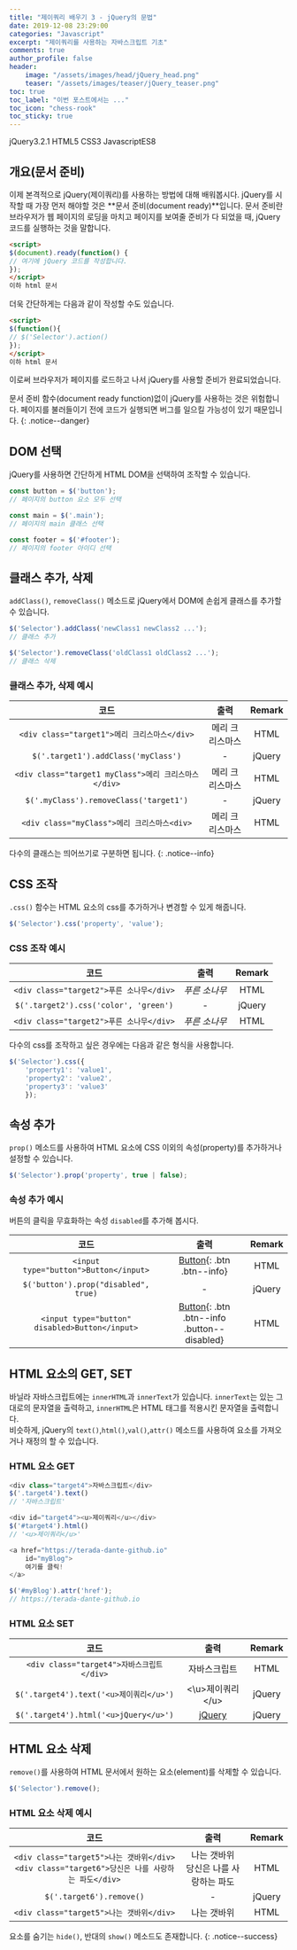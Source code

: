 ```yaml
---
title: "제이쿼리 배우기 3 - jQuery의 문법"
date: 2019-12-08 23:29:00
categories: "Javascript"
excerpt: "제이쿼리를 사용하는 자바스크립트 기초"
comments: true
author_profile: false
header:
    image: "/assets/images/head/jQuery_head.png"
    teaser: "/assets/images/teaser/jQuery_teaser.png"
toc: true 
toc_label: "이번 포스트에서는 ..." 
toc_icon: "chess-rook"
toc_sticky: true
---
```


<!-- Post ID : Ad0CbeqrFM -->

<!--Language Button HTML -->
<span><a class="jQuery"><i class="fab fa-ravelry"></i> jQuery</a><a class="jQueryVer">3.2.1</a></span>  <span><a class="HTML"><i class="fab fa-html5"></i> HTML</a><a class="HTMLVer">5</a></span>  <span><a class="CSS"><i class="fab fa-css3-alt"></i> CSS</a><a class="CSSVer">3</a></span>  <span><a class="Javascript"><i class="fab fa-js-square"></i> Javascript</a><a class="Javascriptver">ES8</a></span>
<!--Language Button HTML -->

## 개요(문서 준비)
이제 본격적으로 jQuery(제이쿼리)를 사용하는 방법에 대해 배워봅시다. jQuery를 시작할 때 가장 먼저 해야할 것은 **문서 준비(document ready)**입니다. 문서 준비란 브라우저가 웹 페이지의 로딩을 마치고 페이지를 보여줄 준비가 다 되었을 때, jQuery 코드를 실행하는 것을 말합니다.

~~~html
<script>
$(document).ready(function() {
// 여기에 jQuery 코드를 작성합니다.
});
</script>
이하 html 문서
~~~
더욱 간단하게는 다음과 같이 작성할 수도 있습니다.
~~~html
<script>
$(function(){
// $('Selector').action()
});
</script>
이하 html 문서
~~~
이로써 브라우저가 페이지를 로드하고 나서 jQuery를 사용할 준비가 완료되었습니다. 

문서 준비 함수(document ready function)없이 jQuery를 사용하는 것은 위험합니다. 페이지를 불러들이기 전에 코드가 실행되면 버그를 일으킬 가능성이 있기 때문입니다.
{: .notice--danger}

## DOM 선택
jQuery를 사용하면 간단하게 HTML DOM을 선택하여 조작할 수 있습니다.

~~~javascript
const button = $('button');
// 페이지의 button 요소 모두 선택

const main = $('.main');
// 페이지의 main 클래스 선택

const footer = $('#footer');
// 페이지의 footer 아이디 선택
~~~

## 클래스 추가, 삭제
`addClass()`, `removeClass()` 메소드로 jQuery에서 DOM에 손쉽게 클래스를 추가할 수 있습니다.

~~~javascript
$('Selector').addClass('newClass1 newClass2 ...');
// 클래스 추가

$('Selector').removeClass('oldClass1 oldClass2 ...');
// 클래스 삭제
~~~
### 클래스 추가, 삭제 예시

|                      코드                       |    출력    | Remark |
| :-------------------------------------------: | :------: | :----: |
|     `<div class="target1">메리 크리스마스</div>`     | 메리 크리스마스 |  HTML  |
|      `$('.target1').addClass('myClass')`      |    -     | jQuery |
| `<div class="target1 myClass">메리 크리스마스</div>` | 메리 크리스마스 |  HTML  |
|    `$('.myClass').removeClass('target1')`     |    -     | jQuery |
|     `<div class="myClass">메리 크리스마스<div>`      | 메리 크리스마스 |  HTML  |

다수의 클래스는 띄어쓰기로 구분하면 됩니다.
{: .notice--info}

## CSS 조작
`.css()` 함수는 HTML 요소의 css를 추가하거나 변경할 수 있게 해줍니다.

~~~javascript
$('Selector').css('property', 'value');
~~~

### CSS 조작 예시

|                  코드                   |               출력               | Remark |
| :-----------------------------------: | :----------------------------: | :----: |
|  `<div class="target2">푸른 소나무</div>`  | <i class="target2">푸른 소나무</i>  |  HTML  |
| `$('.target2').css('color', 'green')` |               -                | jQuery |
|  `<div class="target2">푸른 소나무</div>`  | <i class="target22">푸른 소나무</i> |  HTML  |

<script>
$('.target22').css('color', 'green');
</script>

다수의 css를 조작하고 싶은 경우에는 다음과 같은 형식을 사용합니다.

~~~javascript
$('Selector').css({
    'property1': 'value1',
    'property2': 'value2',
    'property3': 'value3'
    });
~~~

## 속성 추가
`prop()` 메소드를 사용하여 HTML 요소에 CSS 이외의 속성(property)를 추가하거나 설정할 수 있습니다.
~~~javascript
$('Selector').prop('property', true | false);
~~~

### 속성 추가 예시
버튼의 클릭을 무효화하는 속성 `disabled`를 추가해 봅시다.

|                       코드                       |                        출력                        | Remark |
| :--------------------------------------------: | :----------------------------------------------: | :----: |
|     `<input type="button">Button</input>`      |          [Button](#){: .btn .btn--info}          |  HTML  |
|      `$('button').prop("disabled", true)`      |                        -                         | jQuery |
| `<input type="button" disabled>Button</input>` | [Button](#){: .btn .btn--info .button--disabled} |  HTML  |

<style>
.target33{
    width:120px;
    height:35px;
    border:none;
    border-radius: 3px;
}
.button--disabled{
    pointer-events:none;
}
</style>

## HTML 요소의 GET, SET
바닐라 자바스크립트에는 `innerHTML`과 `innerText`가 있습니다. `innerText`는 있는 그대로의 문자열을 출력하고, `innerHTML`은 HTML 태그를 적용시킨 문자열을 출력합니다.<br>
비슷하게, jQuery의 `text()`,`html()`,`val()`,`attr()` 메소드를 사용하여 요소를 가져오거나 재정의 할 수 있습니다. 

### HTML 요소 GET
~~~javascript
<div class="target4">자바스크립트</div>
$('.target4').text()
// '자바스크립트'

<div id="target4"><u>제이쿼리</u></div>
$('#target4').html()
// '<u>제이쿼리</u>'

<a href="https://terada-dante-github.io" 
    id="myBlog">
    여기를 클릭!
</a>

$('#myBlog').attr('href');
// https://terada-dante-github.io
~~~

### HTML 요소 SET

|                  코드                   |      출력       | Remark |
| :-----------------------------------: | :-----------: | :----: |
|  `<div class="target4">자바스크립트</div>`  |    자바스크립트     |  HTML  |
|  `$('.target4').text('<u>제이쿼리</u>')`  | <\u>제이쿼리<\/u> | jQuery |
| `$('.target4').html('<u>jQuery</u>')` | <u>jQuery</u> | jQuery |

## HTML 요소 삭제
`remove()`를 사용하여 HTML 문서에서 원하는 요소(element)를 삭제할 수 있습니다.

~~~javascript
$('Selector').remove();
~~~

### HTML 요소 삭제 예시

|                                         코드                                         |            출력            | Remark |
| :--------------------------------------------------------------------------------: | :----------------------: | :----: |
| `<div class="target5">나는 갯바위</div>`<br>`<div class="target6">당신은 나를 사랑하는 파도</div>` | 나는 갯바위<br>당신은 나를 사랑하는 파도 |  HTML  |
|                              `$('.target6').remove()`                              |            -             | jQuery |
|                        `<div class="target5">나는 갯바위</div>`                         |          나는 갯바위          |  HTML  |

요소를 숨기는 `hide()`, 반대의 `show()` 메소드도 존재합니다.
{: .notice--success}

<!-- Main content-->

<!-- Main content-->
